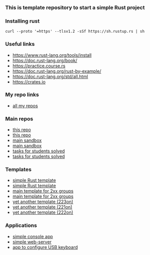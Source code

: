 ### This is template repository to start a simple Rust project

### Installing rust

```shell
curl --proto '=https' --tlsv1.2 -sSf https://sh.rustup.rs | sh
```

### Useful links

- https://www.rust-lang.org/tools/install
- https://doc.rust-lang.org/book/
- https://practice.course.rs
- https://doc.rust-lang.org/rust-by-example/
- https://doc.rust-lang.org/std/all.html
- https://crates.io

### My repo links

- [all my repos](https://github.com/djnzx?tab=repositories)

### Main repos

- [this repo](https://github.com/djnzx/rust-course)
- [this repo](git@github.com:djnzx/rust-course.git)
- [main sandbox](https://github.com/djnzx/learning-rust)
- [main sandbox](git@github.com:djnzx/learning-rust.git)
- [tasks for students solved](https://github.com/djnzx/rust-tasks-solved)
- [tasks for students solved](git@github.com:djnzx/rust-tasks-solved.git)

### Templates

- [simple Rust template](https://github.com/djnzx/rust-template)
- [simple Rust template](git@github.com:djnzx/rust-template.git)
- [main template for 2xx groups](https://github.com/djnzx/rust-2xx-practice)
- [main template for 2xx groups](git@github.com:djnzx/rust-2xx-practice.git)
- [yet another template (223on)](https://github.com/djnzx/rust-223)
- [yet another template (221on)](https://github.com/djnzx/rust-221on)
- [yet another template (222on)](https://github.com/djnzx/rust-222on)

### Applications

- [simple console app](https://github.com/djnzx/rust-minigrep)
- [simple web-server](https://github.com/djnzx/rust-web)
- [app to configure USB keyboard](https://github.com/djnzx/ch57x-keyboard-tool)

